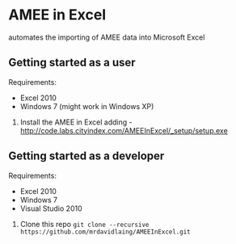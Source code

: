 # AMEE in Excel
automates the importing of AMEE data into Microsoft Excel

## Getting started as a user

Requirements:
* Excel 2010
* Windows 7 (might work in Windows XP)

1.  Install the AMEE in Excel adding - http://code.labs.cityindex.com/AMEEInExcel/_setup/setup.exe

## Getting started as a developer

Requirements:
* Excel 2010
* Windows 7
* Visual Studio 2010

1.  Clone this repo ```git clone --recursive https://github.com/mrdavidlaing/AMEEInExcel.git ```